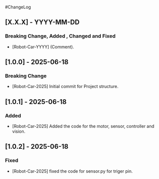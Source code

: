 #ChangeLog

## [X.X.X] - YYYY-MM-DD
### Breaking Change, Added , Changed and Fixed 
- [Robot-Car-YYYY] (Comment).

## [1.0.0] - 2025-06-18
### Breaking Change 
- [Robot-Car-2025] Initial commit for Project structure.

## [1.0.1] - 2025-06-18
### Added
- [Robot-Car-2025]  Added the code for the motor, sensor, controller and vision.
   
## [1.0.2] - 2025-06-18
### Fixed
- [Robot-Car-2025]  fixed  the code for sensor.py for triger pin.